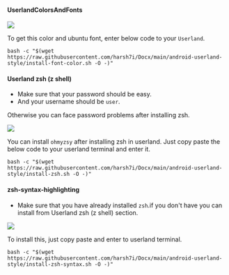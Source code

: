 #### UserlandColorsAndFonts

<img src="https://github.com/harsh7i/Docx/blob/17a608a4ee6d2902be876a02fac4116f2994c89b/android-userland-style/assets/color-and-font.jpg">

To get this color and ubuntu font, enter below code to your `Userland`.
```shell
bash -c "$(wget https://raw.githubusercontent.com/harsh7i/Docx/main/android-userland-style/install-font-color.sh -O -)"
```

#### Userland zsh (z shell)

* Make sure that your password should be easy.
* And your username should be `user`.

Otherwise you can face password problems after installing zsh.

<img src="https://github.com/harsh7i/Docx/blob/6473a20fb86a3545d16c463741eae102dc4fe678/android-userland-style/assets/userland-zsh.jpg">

You can install `ohmyzsy` after installing zsh in userland.
Just copy paste the below code to your userland terminal and enter it.

```shell
bash -c "$(wget https://raw.githubusercontent.com/harsh7i/Docx/main/android-userland-style/install-zsh.sh -O -)"
```

#### zsh-syntax-highlighting

* Make sure that you have already installed `zsh`.if 
you don't have you can install from Userland zsh (z shell) section.

<img src="https://github.com/harsh7i/Docx/blob/e5d95643df7e30a294ccf908ff98600dc8c74403/android-userland-style/assets/zsh-syntax.jpg">

To install this, just copy paste and enter to userland terminal.

```shell
bash -c "$(wget https://raw.githubusercontent.com/harsh7i/Docx/main/android-userland-style/install-zsh-syntax.sh -O -)"
```
